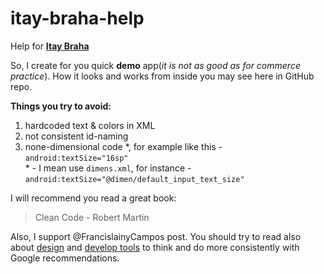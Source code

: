 # itay-braha-help
Help for [**Itay Braha**](https://stackoverflow.com/questions/54562094/best-practice-to-convert-screen-design-to-xml-in-android?noredirect=1#comment95931127_54562094)</br>



So, I create for you quick **demo** app(_it is not as good as for commerce practice_). How it looks and works from inside you may see here in GitHub repo.

**Things you try to avoid:**

1. hardcoded text & colors in XML
2. not consistent id-naming
3. none-dimensional code \*, for example like this -  `android:textSize="16sp"`</br>
\* - I mean use `dimens.xml`, for instance - `android:textSize="@dimen/default_input_text_size"`

I will recommend you read a great book:

> Clean Code - Robert Martin

Also, I support @FrancislainyCampos post. You should try to read also about [design](https://material.io/design/) and [develop tools](https://material.io/develop/android/) to think and do more consistently with Google recommendations.
